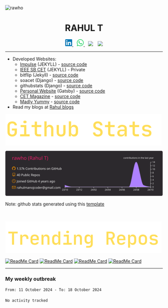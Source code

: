 

<!-- ![rahul t](assets/banner.gif) -->

<p align="left"> <img src="https://komarev.com/ghpvc/?username=rawho&label=Views&color=blue&style=plastic" alt="rawho" /> </p>



<h1 align="center">
RAHUL T
</h1>



<p align="center">

<a href="https://linkedin.com/in/rahulmanojt">
  <img alt="Rahul's Linkdein" width="22px" src="assets/linkedin.svg" />
</a>
&ensp;
<a href="https://wa.me/+919747406685">
  <img alt="Rahul's Whatsapp" width="22px" src="assets/whatsapp.svg" />
</a>
&ensp;
<a href="https://rahulmanoj.in/"><img height="26px" src="https://img.shields.io/badge/rahulmanoj.in-2e2bad?style=for-the-badge&logo=google%20chrome&logoColor=yellow"/></a>
&ensp;
<a href="mailto:rahulmanojcoder@gmail.com"><img height="26px" src="https://img.shields.io/badge/rahulmanojcoder@gmail.com-37367a?style=for-the-badge&logo=gmail&logoColor=red"/></a>

</p>

---


-  Developed Websites: 
    - [Impulse](https://impulsecet.github.io/) (JEKYLL) - [source code](https://github.com/impulsecet/impulsecet.github.io)
    - [IEEE SB CET](http://ieee.cet.ac.in) (JEKYLL) - Private
    - bitflip (Jekyll) - [source code](https://github.com/rawho/bitflip)
    - soacet (Django) - [source code](https://github.com/rawho/soa-cet)
    - githubstats (Django) - [source code](https://github.com/rawho/githubstats)
    - [Personal Website](https://rahulmanoj.in) (Gatsby) - [source code](https://github.com/rawho/rawho.github.io)
    - [CET Magazine](https://rahulmanoj.in/CET-Magazine-website/) - [source code](https://github.com/rawho/CET-Magazine-website)
    - [Madly Yummy](https://rahulmanoj.in/madly_yummy) - [source code](https://github.com/rawho/madly_yummy)
- Read my blogs at [Rahul blogs](https://rahulmanoj.in/blogs)







![github-stats](assets/Github%20Stats.svg)

![](https://raw.githubusercontent.com/rawho/rawho/master/profile-summary-card-output/monokai/0-profile-details.svg)

Note: github stats generated using this [template](https://github.com/vn7n24fzkq/github-profile-summary-cards)


<br><br>
<img src="assets/TrendingRepos.svg">

[![ReadMe Card](https://github-readme-stats.vercel.app/api/pin/?username=rawho&repo=assBOT&theme=tokyonight)](https://github.com/rawho/assBOT)
[![ReadMe Card](https://github-readme-stats.vercel.app/api/pin/?username=rawho&repo=flipkart-scraper&theme=dark)](https://github.com/rawho/flipkart-scraper)
[![ReadMe Card](https://github-readme-stats.vercel.app/api/pin/?username=rawho&repo=portfolio-jekyll&theme=dark)](https://github.com/rawho/portfolio-jekyll)
[![ReadMe Card](https://github-readme-stats.vercel.app/api/pin/?username=rawho&repo=rawho.github.io&theme=tokyonight)](https://github.com/rawho/rawho.github.io) 

------------
### My weekly outbreak
<!--START_SECTION:waka-->

```txt
From: 11 October 2024 - To: 18 October 2024

No activity tracked
```

<!--END_SECTION:waka-->
